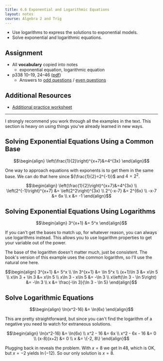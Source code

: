```yaml
---
title: 6.6 Exponential and Logarithmic Equations
layout: notes
course: Algebra 2 and Trig
---
```


- Use logarithms to express the solutions to exponential models.
- Solve exponential and logarithmic equations.

## Assignment

- All **vocabulary** copied into notes
  - exponential equation, logarithmic equation
- p338 10–19, 24–46 ([pdf](./pdf/alg2-practice-0606.pdf))
  - Answers to [odd questions](../misc/alg2-odd-answers.pdf) / [even questions](../misc/alg2-even-answers.pdf)

## Additional Resources

- [Additional practice worksheet](./pdf/alg2-add-practice-0606.pdf)

---

I strongly recommend you work through all the examples in the text. This section is heavy on using things you've already learned in new ways.

## Solving Exponential Equations Using a Common Base

$$\begin{align}
\left(\frac{1}{2}\right)^{x+7}&=4^{3x}
\end{align}$$

One way to approach equations with exponents is to get them in the same base. We can do that here since ${\frac{1}{2}=2^{-1}}$ and ${4=2^2}$.

$$\begin{align}
\left(\frac{1}{2}\right)^{x+7}&=4^{3x} \\
\left(2^{-1}\right)^{x+7} &= \left(2^2\right)^{3x} \\
2^{-x-7} &= 2^{6x} \\
-x-7 &= 6x \\
x &= -1
\end{align}$$

## Solving Exponential Equations Using Logarithms

$$\begin{align}
3^{x+1} &= 5^x
\end{align}$$

If you can't get the bases to match up, for whatever reason, you can always use logarithms instead. This allows you to use logarithm properties to get your variable out of the power.

The base of the logarithm doesn't matter much, just be consistent. The book's version of this example uses the common logarithm, so I'll use the natural one here.

$$\begin{align}
3^{x+1} &= 5^x \\
\ln 3^{x+1} &= \ln 5^x \\
(x+1)\ln 3 &= x\ln 5 \\
x\ln 3 + \ln 3 &= x\ln 5 \\
x\ln 3 - x\ln 5 &= -\ln 3 \\
x\left(\ln 3 - \ln 5\right) &= -\ln 3 \\
x &= \frac{-\ln 3}{\ln 3 - \ln 5}
\end{align}$$

## Solve Logarithmic Equations

$$\begin{align}
\ln(x^2-16) &= \ln(6x)
\end{align}$$

This are pretty straightforward, but since you can't find the logarithm of a negative you need to watch for extraneous solutions.

$$\begin{align}
\ln(x^2-16) &= \ln(6x) \\
x^2 - 16 &= 6x \\
x^2 - 6x - 16 &= 0 \\
(x-8)(x+2) &= 0 \\
x &= \{-2, 8\}
\end{align}$$

Plugging back in reveals the problem. With $x=8$ we get $\ln48$, which is OK, but $x=-2$ yields $\ln(-12)$. So our only solution is $x=8$.
